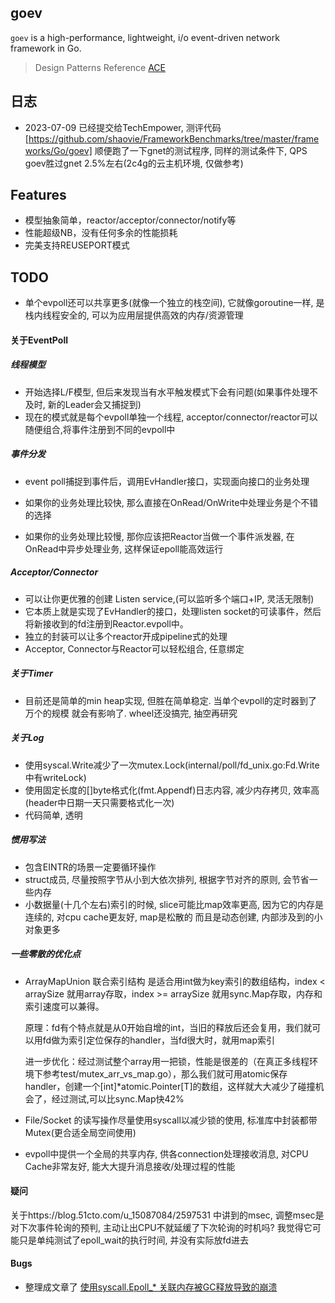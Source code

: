 ## goev

`goev` is a high-performance, lightweight, i/o event-driven network framework in Go.

> Design Patterns Reference [ACE](http://www.dre.vanderbilt.edu/~schmidt/ACE-overview.html)

## 日志
- 2023-07-09 已经提交给TechEmpower, 测评代码[https://github.com/shaovie/FrameworkBenchmarks/tree/master/frameworks/Go/goev]
  顺便跑了一下gnet的测试程序, 同样的测试条件下, QPS goev胜过gnet 2.5%左右(2c4g的云主机环境, 仅做参考)

## Features

- 模型抽象简单，reactor/acceptor/connector/notify等
- 性能超级NB，没有任何多余的性能损耗
- 完美支持REUSEPORT模式

## TODO
- 单个evpoll还可以共享更多(就像一个独立的栈空间), 它就像goroutine一样, 是栈内线程安全的, 可以为应用层提供高效的内存/资源管理


#### 关于EventPoll
##### 线程模型
- 开始选择L/F模型, 但后来发现当有水平触发模式下会有问题(如果事件处理不及时, 新的Leader会又捕捉到)
- 现在的模式就是每个evpoll单独一个线程, acceptor/connector/reactor可以随便组合,将事件注册到不同的evpoll中

##### 事件分发
- event poll捕捉到事件后，调用EvHandler接口，实现面向接口的业务处理

- 如果你的业务处理比较快, 那么直接在OnRead/OnWrite中处理业务是个不错的选择

- 如果你的业务处理比较慢, 那你应该把Reactor当做一个事件派发器, 在OnRead中异步处理业务, 这样保证epoll能高效运行

##### Acceptor/Connector
- 可以让你更优雅的创建 Listen service,(可以监听多个端口+IP, 灵活无限制) 
- 它本质上就是实现了EvHandler的接口，处理listen socket的可读事件，然后将新接收到的fd注册到Reactor.evpoll中。
- 独立的封装可以让多个reactor开成pipeline式的处理
- Acceptor, Connector与Reactor可以轻松组合, 任意绑定

##### 关于Timer
- 目前还是简单的min heap实现, 但胜在简单稳定. 当单个evpoll的定时器到了万个的规模 就会有影响了. wheel还没搞完, 抽空再研究

##### 关于Log
- 使用syscal.Write减少了一次mutex.Lock(internal/poll/fd_unix.go:Fd.Write中有writeLock)
- 使用固定长度的[]byte格式化(fmt.Appendf)日志内容, 减少内存拷贝, 效率高(header中日期一天只需要格式化一次)
- 代码简单, 透明

##### 惯用写法
- 包含EINTR的场景一定要循环操作
- struct成员, 尽量按照字节从小到大依次排列, 根据字节对齐的原则, 会节省一些内存
- 小数据量(十几个左右)索引的时候, slice可能比map效率更高, 因为它的内存是连续的, 对cpu cache更友好, map是松散的 而且是动态创建, 内部涉及到的小对象更多

##### 一些零散的优化点
- ArrayMapUnion 联合索引结构
  是适合用int做为key索引的数组结构，index < arraySize 就用array存取，index >= arraySize 就用sync.Map存取，内存和索引速度可以兼得。
  
  原理：fd有个特点就是从0开始自增的int，当旧的释放后还会复用，我们就可以用fd做为索引定位保存的handler，当fd很大时，就用map索引
  
  进一步优化：经过测试整个array用一把锁，性能是很差的（在真正多线程环境下参考test/mutex_arr_vs_map.go），那么我们就可用atomic保存handler，创建一个[int]*atomic.Pointer[T]的数组，这样就大大减少了碰撞机会了，经过测试,可以比sync.Map快42%
  
- File/Socket 的读写操作尽量使用syscall以减少锁的使用, 标准库中封装都带Mutex(更合适全局空间使用)

- evpoll中提供一个全局的共享内存, 供各connection处理接收消息, 对CPU Cache非常友好, 能大大提升消息接收/处理过程的性能

#### 疑问
关于https://blog.51cto.com/u_15087084/2597531 中讲到的msec, 调整msec是对下次事件轮询的预判, 主动让出CPU不就延缓了下次轮询的时机吗?
我觉得它可能只是单纯测试了epoll_wait的执行时间, 并没有实际放fd进去

#### Bugs
- 整理成文章了 [使用syscall.Epoll_* 关联内存被GC释放导致的崩溃](https://zhuanlan.zhihu.com/p/640712548)
